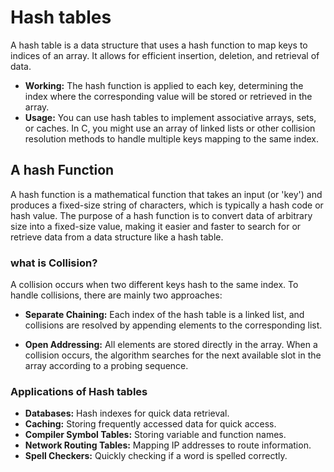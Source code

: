 # Hash tables
A hash table is a data structure that uses a hash function to map keys to indices of an array. It allows for efficient insertion, deletion, and retrieval of data.
- **Working:** The hash function is applied to each key, determining the index where the corresponding value will be stored or retrieved in the array.
- **Usage:** You can use hash tables to implement associative arrays, sets, or caches. In C, you might use an array of linked lists or other collision resolution methods to handle multiple keys mapping to the same index.

## A hash Function
A hash function is a mathematical function that takes an input (or 'key') and produces a fixed-size string of characters, which is typically a hash code or hash value. The purpose of a hash function is to convert data of arbitrary size into a fixed-size value, making it easier and faster to search for or retrieve data from a data structure like a hash table.

### what is Collision?
A collision occurs when two different keys hash to the same index. To handle collisions, there are mainly two approaches:

- **Separate Chaining:** Each index of the hash table is a linked list, and collisions are resolved by appending elements to the corresponding list.

- **Open Addressing:** All elements are stored directly in the array. When a collision occurs, the algorithm searches for the next available slot in the array according to a probing sequence.

### Applications of Hash tables
- **Databases:** Hash indexes for quick data retrieval.
- **Caching:** Storing frequently accessed data for quick access.
- **Compiler Symbol Tables:** Storing variable and function names.
- **Network Routing Tables:** Mapping IP addresses to route information.
- **Spell Checkers:** Quickly checking if a word is spelled correctly.
